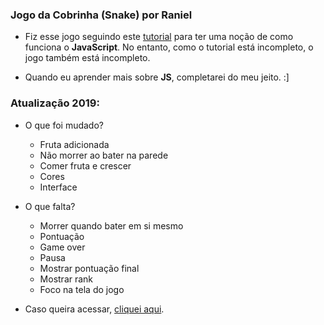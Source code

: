 ### Jogo da Cobrinha (Snake) por Raniel


- Fiz esse jogo seguindo este [tutorial](https://www.youtube.com/watch?v=YltacqQx-IY&list=PL1EkVGo1AQ0Gt1dxKl4e35DY4G9qb5W7_) para ter uma noção de como funciona o **JavaScript**. No entanto, como o tutorial está incompleto, o jogo também está incompleto.

- Quando eu aprender mais sobre **JS**, completarei do meu jeito. :]

### Atualização 2019:

- O que foi mudado?
  - Fruta adicionada
  - Não morrer ao bater na parede
  - Comer fruta e crescer
  - Cores
  - Interface
  
- O que falta?
  - Morrer quando bater em si mesmo
  - Pontuação
  - Game over
  - Pausa
  - Mostrar pontuação final
  - Mostrar rank
  - Foco na tela do jogo

- Caso queira acessar, [cliquei aqui](https://codepen.io/ranielcsar/pen/dEomOJ).
